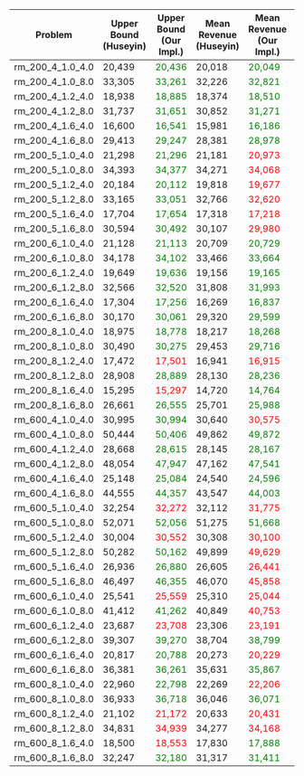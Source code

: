 | Problem | Upper Bound (Huseyin) | Upper Bound (Our Impl.) | Mean Revenue (Huseyin) | Mean Revenue (Our Impl.) | Std (Our Impl., 1000 Samples) |
|---------|-----------------------|-------------------------|-------------------|---------------------|-----------------------|
| rm_200_4_1.0_4.0 | 20,439 | <font color="green">20,436</font> | 20,018 | <font color="green">20,049</font> | 31.31 |
| rm_200_4_1.0_8.0 | 33,305 | <font color="green">33,261</font> | 32,226 | <font color="green">32,821</font> | 62.70 |
| rm_200_4_1.2_4.0 | 18,938 | <font color="green">18,885</font> | 18,374 | <font color="green">18,510</font> | 28.49 |
| rm_200_4_1.2_8.0 | 31,737 | <font color="green">31,651</font> | 30,852 | <font color="green">31,271</font> | 64.73 |
| rm_200_4_1.6_4.0 | 16,600 | <font color="green">16,541</font> | 15,981 | <font color="green">16,186</font> | 27.72 |
| rm_200_4_1.6_8.0 | 29,413 | <font color="green">29,247</font> | 28,381 | <font color="green">28,978</font> | 63.80 |
| rm_200_5_1.0_4.0 | 21,298 | <font color="green">21,296</font> | 21,181 | <font color="red">20,973</font> | 34.79 |
| rm_200_5_1.0_8.0 | 34,393 | <font color="green">34,377</font> | 34,271 | <font color="red">34,068</font> | 69.42 |
| rm_200_5_1.2_4.0 | 20,184 | <font color="green">20,112</font> | 19,818 | <font color="red">19,677</font> | 33.06 |
| rm_200_5_1.2_8.0 | 33,165 | <font color="green">33,051</font> | 32,766 | <font color="red">32,620</font> | 68.80 |
| rm_200_5_1.6_4.0 | 17,704 | <font color="green">17,654</font> | 17,318 | <font color="red">17,218</font> | 30.93 |
| rm_200_5_1.6_8.0 | 30,594 | <font color="green">30,492</font> | 30,107 | <font color="red">29,980</font> | 66.84 |
| rm_200_6_1.0_4.0 | 21,128 | <font color="green">21,113</font> | 20,709 | <font color="green">20,729</font> | 33.13 |
| rm_200_6_1.0_8.0 | 34,178 | <font color="green">34,102</font> | 33,466 | <font color="green">33,664</font> | 66.86 |
| rm_200_6_1.2_4.0 | 19,649 | <font color="green">19,636</font> | 19,156 | <font color="green">19,165</font> | 31.25 |
| rm_200_6_1.2_8.0 | 32,566 | <font color="green">32,520</font> | 31,808 | <font color="green">31,993</font> | 67.36 |
| rm_200_6_1.6_4.0 | 17,304 | <font color="green">17,256</font> | 16,269 | <font color="green">16,837</font> | 30.08 |
| rm_200_6_1.6_8.0 | 30,170 | <font color="green">30,061</font> | 29,320 | <font color="green">29,599</font> | 65.70 |
| rm_200_8_1.0_4.0 | 18,975 | <font color="green">18,778</font> | 18,217 | <font color="green">18,268</font> | 31.10 |
| rm_200_8_1.0_8.0 | 30,490 | <font color="green">30,275</font> | 29,453 | <font color="green">29,716</font> | 66.44 |
| rm_200_8_1.2_4.0 | 17,472 | <font color="red">17,501</font> | 16,941 | <font color="red">16,915</font> | 29.44 |
| rm_200_8_1.2_8.0 | 28,908 | <font color="green">28,889</font> | 28,130 | <font color="green">28,236</font> | 61.56 |
| rm_200_8_1.6_4.0 | 15,295 | <font color="red">15,297</font> | 14,720 | <font color="green">14,764</font> | 27.34 |
| rm_200_8_1.6_8.0 | 26,661 | <font color="green">26,555</font> | 25,701 | <font color="green">25,988</font> | 63.75 |
| rm_600_4_1.0_4.0 | 30,995 | <font color="green">30,994</font> | 30,640 | <font color="red">30,575</font> | 49.25 |
| rm_600_4_1.0_8.0 | 50,444 | <font color="green">50,406</font> | 49,862 | <font color="green">49,872</font> | 107.31 |
| rm_600_4_1.2_4.0 | 28,668 | <font color="green">28,615</font> | 28,145 | <font color="green">28,167</font> | 44.65 |
| rm_600_4_1.2_8.0 | 48,054 | <font color="green">47,947</font> | 47,162 | <font color="green">47,541</font> | 101.67 |
| rm_600_4_1.6_4.0 | 25,148 | <font color="green">25,084</font> | 24,540 | <font color="green">24,596</font> | 43.50 |
| rm_600_4_1.6_8.0 | 44,555 | <font color="green">44,357</font> | 43,547 | <font color="green">44,003</font> | 102.95 |
| rm_600_5_1.0_4.0 | 32,254 | <font color="red">32,272</font> | 32,112 | <font color="red">31,775</font> | 56.33 |
| rm_600_5_1.0_8.0 | 52,071 | <font color="green">52,056</font> | 51,275 | <font color="green">51,668</font> | 118.57 |
| rm_600_5_1.2_4.0 | 30,004 | <font color="red">30,552</font> | 30,308 | <font color="red">30,100</font> | 51.57 |
| rm_600_5_1.2_8.0 | 50,282 | <font color="green">50,162</font> | 49,899 | <font color="red">49,629</font> | 114.59 |
| rm_600_5_1.6_4.0 | 26,936 | <font color="green">26,880</font> | 26,605 | <font color="red">26,441</font> | 44.95 |
| rm_600_5_1.6_8.0 | 46,497 | <font color="green">46,355</font> | 46,070 | <font color="red">45,858</font> | 107.20 |
| rm_600_6_1.0_4.0 | 25,541 | <font color="red">25,559</font> | 25,310 | <font color="red">25,044</font> | 47.32 |
| rm_600_6_1.0_8.0 | 41,412 | <font color="green">41,262</font> | 40,849 | <font color="red">40,753</font> | 102.27 |
| rm_600_6_1.2_4.0 | 23,687 | <font color="red">23,708</font> | 23,306 | <font color="red">23,191</font> | 42.77 |
| rm_600_6_1.2_8.0 | 39,307 | <font color="green">39,270</font> | 38,704 | <font color="green">38,799</font> | 100.42 |
| rm_600_6_1.6_4.0 | 20,817 | <font color="green">20,788</font> | 20,273 | <font color="red">20,229</font> | 41.46 |
| rm_600_6_1.6_8.0 | 36,381 | <font color="green">36,261</font> | 35,631 | <font color="green">35,867</font> | 101.19 |
| rm_600_8_1.0_4.0 | 22,960 | <font color="green">22,798</font> | 22,269 | <font color="red">22,206</font> | 44.93 |
| rm_600_8_1.0_8.0 | 36,933 | <font color="green">36,718</font> | 36,046 | <font color="green">36,071</font> | 95.73 |
| rm_600_8_1.2_4.0 | 21,102 | <font color="red">21,172</font> | 20,633 | <font color="red">20,431</font> | 39.54 |
| rm_600_8_1.2_8.0 | 34,831 | <font color="red">34,939</font> | 34,277 | <font color="red">34,168</font> | 88.63 |
| rm_600_8_1.6_4.0 | 18,500 | <font color="red">18,553</font> | 17,830 | <font color="green">17,888</font> | 35.95 |
| rm_600_8_1.6_8.0 | 32,247 | <font color="green">32,180</font> | 31,317 | <font color="green">31,411</font> | 90.19 |
